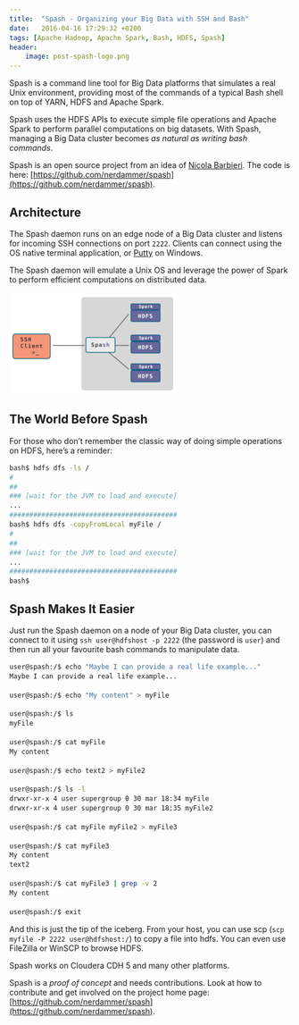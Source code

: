 ```yaml
---
title:  "Spash - Organizing your Big Data with SSH and Bash"
date:   2016-04-16 17:29:32 +0200
tags: [Apache Hadoop, Apache Spark, Bash, HDFS, Spash]
header:
    image: post-spash-logo.png
---
```

Spash is a command line tool for Big Data platforms that simulates a real Unix environment, 
providing most of the commands of a typical Bash shell on top of YARN, HDFS and Apache Spark.

Spash uses the HDFS APIs to execute simple file operations and Apache Spark to perform parallel computations on big datasets. 
With Spash, managing a Big Data cluster becomes *as natural as writing bash commands*.

Spash is an open source project from an idea of [Nicola Barbieri](http://nicola-barbieri.tumblr.com/). 
The code is here: [https://github.com/nerdammer/spash](https://github.com/nerdammer/spash).

## Architecture
The Spash daemon runs on an edge node of a Big Data cluster and listens for incoming SSH connections on port `2222`. 
Clients can connect using the OS native terminal application, or [Putty](http://www.putty.org/) on Windows.

The Spash daemon will emulate a Unix OS and leverage the power of Spark to perform efficient computations on distributed data.

![Spash Architecture](/images/spash.png)

## The World Before Spash
For those who don’t remember the classic way of doing simple operations on HDFS, here’s a reminder:

```bash
bash$ hdfs dfs -ls /
#
##
### [wait for the JVM to load and execute]
...
##########################################
bash$ hdfs dfs -copyFromLocal myFile /
#
##
### [wait for the JVM to load and execute]
...
##########################################
bash$
```

## Spash Makes It Easier
Just run the Spash daemon on a node of your Big Data cluster, 
you can connect to it using `ssh user@hdfshost -p 2222` (the password is `user`) and then run all your favourite 
bash commands to manipulate data.

```bash
user@spash:/$ echo "Maybe I can provide a real life example..."
Maybe I can provide a real life example...
 
user@spash:/$ echo "My content" > myFile
 
user@spash:/$ ls
myFile
 
user@spash:/$ cat myFile
My content
 
user@spash:/$ echo text2 > myFile2
 
user@spash:/$ ls -l
drwxr-xr-x 4 user supergroup 0 30 mar 18:34 myFile 
drwxr-xr-x 4 user supergroup 0 30 mar 18:35 myFile2
 
user@spash:/$ cat myFile myFile2 > myFile3
 
user@spash:/$ cat myFile3
My content
text2
 
user@spash:/$ cat myFile3 | grep -v 2
My content
 
user@spash:/$ exit
```

And this is just the tip of the iceberg. 
From your host, you can use scp (`scp myfile -P 2222 user@hdfshost:/`) to copy a file into hdfs. You can even use FileZilla or WinSCP to browse HDFS.

Spash works on Cloudera CDH 5 and many other platforms.

Spash is a *proof of concept* and needs contributions. 
Look at how to contribute and get involved on the project home page: [https://github.com/nerdammer/spash](https://github.com/nerdammer/spash).